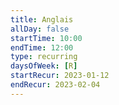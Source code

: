 ```yaml
---
title: Anglais
allDay: false
startTime: 10:00
endTime: 12:00
type: recurring
daysOfWeek: [R]
startRecur: 2023-01-12
endRecur: 2023-02-04
---
```

